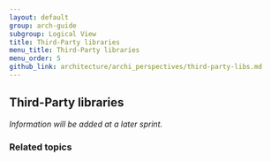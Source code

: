 ```yaml
---
layout: default
group: arch-guide
subgroup: Logical View
title: Third-Party libraries
menu_title: Third-Party libraries
menu_order: 5
github_link: architecture/archi_perspectives/third-party-libs.md
---
```



<h2>Third-Party libraries</h2>

<i>Information will be added at a later sprint.</i>


<h3>Related topics</h3>



